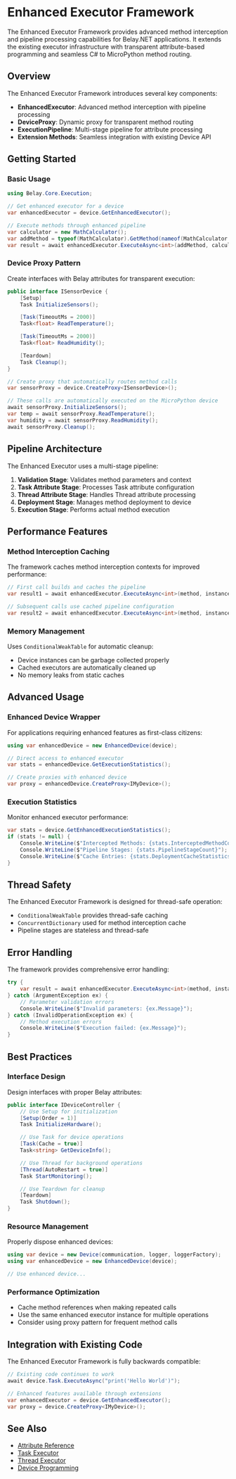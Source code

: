 # Enhanced Executor Framework

The Enhanced Executor Framework provides advanced method interception and pipeline processing capabilities for Belay.NET applications. It extends the existing executor infrastructure with transparent attribute-based programming and seamless C# to MicroPython method routing.

## Overview

The Enhanced Executor Framework introduces several key components:

- **EnhancedExecutor**: Advanced method interception with pipeline processing
- **DeviceProxy**: Dynamic proxy for transparent method routing
- **ExecutionPipeline**: Multi-stage pipeline for attribute processing
- **Extension Methods**: Seamless integration with existing Device API

## Getting Started

### Basic Usage

```csharp
using Belay.Core.Execution;

// Get enhanced executor for a device
var enhancedExecutor = device.GetEnhancedExecutor();

// Execute methods through enhanced pipeline
var calculator = new MathCalculator();
var addMethod = typeof(MathCalculator).GetMethod(nameof(MathCalculator.Add));
var result = await enhancedExecutor.ExecuteAsync<int>(addMethod, calculator, new object[] { 10, 20 });
```

### Device Proxy Pattern

Create interfaces with Belay attributes for transparent execution:

```csharp
public interface ISensorDevice {
    [Setup]
    Task InitializeSensors();

    [Task(TimeoutMs = 2000)]
    Task<float> ReadTemperature();

    [Task(TimeoutMs = 2000)]  
    Task<float> ReadHumidity();

    [Teardown]
    Task Cleanup();
}

// Create proxy that automatically routes method calls
var sensorProxy = device.CreateProxy<ISensorDevice>();

// These calls are automatically executed on the MicroPython device
await sensorProxy.InitializeSensors();
var temp = await sensorProxy.ReadTemperature();
var humidity = await sensorProxy.ReadHumidity();
await sensorProxy.Cleanup();
```

## Pipeline Architecture

The Enhanced Executor uses a multi-stage pipeline:

1. **Validation Stage**: Validates method parameters and context
2. **Task Attribute Stage**: Processes Task attribute configuration
3. **Thread Attribute Stage**: Handles Thread attribute processing
4. **Deployment Stage**: Manages method deployment to device
5. **Execution Stage**: Performs actual method execution

## Performance Features

### Method Interception Caching

The framework caches method interception contexts for improved performance:

```csharp
// First call builds and caches the pipeline
var result1 = await enhancedExecutor.ExecuteAsync<int>(method, instance, args);

// Subsequent calls use cached pipeline configuration
var result2 = await enhancedExecutor.ExecuteAsync<int>(method, instance, args);
```

### Memory Management

Uses `ConditionalWeakTable` for automatic cleanup:

- Device instances can be garbage collected properly
- Cached executors are automatically cleaned up
- No memory leaks from static caches

## Advanced Usage

### Enhanced Device Wrapper

For applications requiring enhanced features as first-class citizens:

```csharp
using var enhancedDevice = new EnhancedDevice(device);

// Direct access to enhanced executor
var stats = enhancedDevice.GetExecutionStatistics();

// Create proxies with enhanced device
var proxy = enhancedDevice.CreateProxy<IMyDevice>();
```

### Execution Statistics

Monitor enhanced executor performance:

```csharp
var stats = device.GetEnhancedExecutionStatistics();
if (stats != null) {
    Console.WriteLine($"Intercepted Methods: {stats.InterceptedMethodCount}");
    Console.WriteLine($"Pipeline Stages: {stats.PipelineStageCount}");
    Console.WriteLine($"Cache Entries: {stats.DeploymentCacheStatistics.CurrentEntryCount}");
}
```

## Thread Safety

The Enhanced Executor Framework is designed for thread-safe operation:

- `ConditionalWeakTable` provides thread-safe caching
- `ConcurrentDictionary` used for method interception cache
- Pipeline stages are stateless and thread-safe

## Error Handling

The framework provides comprehensive error handling:

```csharp
try {
    var result = await enhancedExecutor.ExecuteAsync<int>(method, instance, args);
} catch (ArgumentException ex) {
    // Parameter validation errors
    Console.WriteLine($"Invalid parameters: {ex.Message}");
} catch (InvalidOperationException ex) {
    // Method execution errors
    Console.WriteLine($"Execution failed: {ex.Message}");
}
```

## Best Practices

### Interface Design

Design interfaces with proper Belay attributes:

```csharp
public interface IDeviceController {
    // Use Setup for initialization
    [Setup(Order = 1)]
    Task InitializeHardware();

    // Use Task for device operations
    [Task(Cache = true)]
    Task<string> GetDeviceInfo();

    // Use Thread for background operations
    [Thread(AutoRestart = true)]
    Task StartMonitoring();

    // Use Teardown for cleanup
    [Teardown]
    Task Shutdown();
}
```

### Resource Management

Properly dispose enhanced devices:

```csharp
using var device = new Device(communication, logger, loggerFactory);
using var enhancedDevice = new EnhancedDevice(device);

// Use enhanced device...
```

### Performance Optimization

- Cache method references when making repeated calls
- Use the same enhanced executor instance for multiple operations
- Consider using proxy pattern for frequent method calls

## Integration with Existing Code

The Enhanced Executor Framework is fully backwards compatible:

```csharp
// Existing code continues to work
await device.Task.ExecuteAsync("print('Hello World')");

// Enhanced features available through extensions
var enhancedExecutor = device.GetEnhancedExecutor();
var proxy = device.CreateProxy<IMyDevice>();
```

## See Also

- [Attribute Reference](../articles/attributes-reference.md)
- [Task Executor](task-executor.md)
- [Thread Executor](thread-executor.md)
- [Device Programming](../articles/device-programming.md)